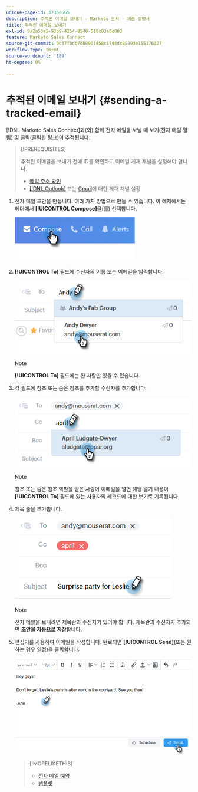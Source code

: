 ```yaml
---
unique-page-id: 37356565
description: 추적된 이메일 보내기 - Marketo 문서 - 제품 설명서
title: 추적된 이메일 보내기
exl-id: 9a2a53a5-93b9-4254-8540-510c83a6c083
feature: Marketo Sales Connect
source-git-commit: 0d37fbdb7d08901458c1744dc68893e155176327
workflow-type: tm+mt
source-wordcount: '189'
ht-degree: 0%

---
```


# 추적된 이메일 보내기 {#sending-a-tracked-email}

[!DNL Marketo Sales Connect]과(와) 함께 전자 메일을 보낼 때 보기(전자 메일 열림) 및 클릭(클릭한 링크)이 추적됩니다.

>[!PREREQUISITES]
>
>추적된 이메일을 보내기 전에 ID를 확인하고 이메일 게재 채널을 설정해야 합니다.
>
>* [메일 주소 확인](/help/marketo/product-docs/marketo-sales-connect/getting-started/email-settings/verify-your-email.md)
>* [[!DNL Outlook]](/help/marketo/product-docs/marketo-sales-connect/email-plugins/msc-for-outlook/email-connection-for-outlook-users.md) 또는 [Gmail](/help/marketo/product-docs/marketo-sales-connect/email-plugins/gmail/email-connection-for-gmail-users.md)에 대한 게재 채널 설정

1. 전자 메일 초안을 만듭니다. 여러 가지 방법으로 만들 수 있습니다. 이 예제에서는 헤더에서 **[!UICONTROL Compose]**&#x200B;을(를) 선택합니다.

   ![](assets/one.png)

1. **[!UICONTROL To]** 필드에 수신자의 이름 또는 이메일을 입력합니다.

   ![](assets/two.png)

   >[!NOTE]
   >
   >**[!UICONTROL To]** 필드에는 한 사람만 있을 수 있습니다.

1. 각 필드에 참조 또는 숨은 참조를 추가할 수신자를 추가합니다.

   ![](assets/three.png)

   >[!NOTE]
   >
   >참조 또는 숨은 참조 역할을 받은 사람이 이메일을 열면 해당 열기 내용이 **[!UICONTROL To]** 필드에 있는 사용자의 레코드에 대한 보기로 기록됩니다.

1. 제목 줄을 추가합니다.

   ![](assets/four.png)

   >[!NOTE]
   >
   >전자 메일을 보내려면 제목란과 수신자가 있어야 합니다. 제목란과 수신자가 추가되면 **초안을 자동으로 저장**&#x200B;합니다.

1. 편집기를 사용하여 이메일을 작성합니다. 완료되면 **[!UICONTROL Send]**(또는 원하는 경우 [일정](/help/marketo/product-docs/marketo-sales-connect/email/using-the-compose-window/scheduling-an-email.md))을 클릭합니다.

   ![](assets/five.png)

   >[!MORELIKETHIS]
   >
   >* [전자 메일 예약](/help/marketo/product-docs/marketo-sales-connect/email/using-the-compose-window/scheduling-an-email.md)
   >* [템플릿](/help/marketo/product-docs/marketo-sales-connect/templates/create-a-new-template.md)
